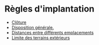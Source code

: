# Règles d'implantation

- [Clôture](cloture)
- [Disposition générale.](disposition-generale)
- [Distances entre différents emplacements](distances-entre-differents-emplacements)
- [Limite des terrains extérieurs](limite-des-terrains-exterieurs)
